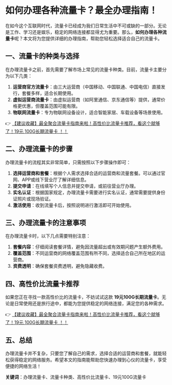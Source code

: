 # 如何办理各种流量卡？最全办理指南！

在如今这个互联网时代，流量卡已经成为我们日常生活中不可或缺的一部分。无论是工作、学习还是娱乐，稳定的网络连接都显得尤为重要。那么，**如何办理各种流量卡**呢？本文将为您提供详细的办理指南，帮助您轻松选择适合自己的流量卡。

## 一、流量卡的种类与选择

在办理流量卡之前，首先需要了解市场上常见的流量卡种类。目前，流量卡主要分为以下几类：

1. **运营商官方流量卡**：由三大运营商（中国移动、中国联通、中国电信）直接发行，套餐多样，适合长期使用。
2. **虚拟运营商流量卡**：由虚拟运营商（如阿里通信、京东通信等）提供，通常价格更优惠，但覆盖范围可能有限。
3. **物联网流量卡**：专为物联网设备设计，适合智能家居、车载设备等场景使用。

👉 [【建议收藏】最全聚合流量卡指南来啦！高性价比流量卡推荐，看这个就够了！19元 100G长期流量卡 ！！](https://bit.ly/Liuliangka)

## 二、办理流量卡的步骤

办理流量卡的流程其实非常简单，只需按照以下步骤操作即可：

1. **选择运营商和套餐**：根据个人需求选择合适的运营商和流量套餐。可以通过官网、APP或线下营业厅了解详细信息。
2. **提交申请**：在线填写个人信息并提交申请，或前往营业厅办理。
3. **实名认证**：根据国家规定，办理流量卡需要进行实名认证，通常需要提供身份证照片或现场验证。
4. **激活使用**：收到流量卡后，按照说明进行激活即可开始使用。

## 三、办理流量卡的注意事项

在办理流量卡时，以下几点需要特别注意：

1. **套餐内容**：仔细阅读套餐详情，避免因流量超出或有效期问题产生额外费用。
2. **覆盖范围**：不同运营商的网络覆盖范围有所不同，选择适合自己所在地区的运营商。
3. **资费透明**：确保套餐资费透明，避免隐藏收费。

## 四、高性价比流量卡推荐

如果您正在寻找一款高性价比的流量卡，不妨试试这款 **19元100G长期流量卡**。无论是日常使用还是旅行途中，都能为您提供稳定的网络连接，满足您的各种需求。

👉 [【建议收藏】最全聚合流量卡指南来啦！高性价比流量卡推荐，看这个就够了！19元 100G长期流量卡 ！！](https://bit.ly/Liuliangka)

## 五、总结

办理流量卡并不复杂，只要您了解自己的需求，选择合适的运营商和套餐，就能轻松获得稳定的网络服务。希望本文的指南能帮助您快速办理到心仪的流量卡，享受便捷的网络生活！

**关键词**：办理流量卡、流量卡种类、高性价比流量卡、19元100G流量卡